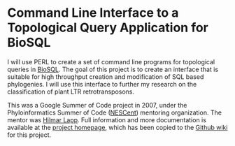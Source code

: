 Command Line Interface to a Topological Query Application for BioSQL
====================================================================

I will use PERL to create a set of command line programs for topological queries in [BioSQL]. The goal of this project is to create an interface that is suitable for high throughput creation and modification of SQL based phylogenies. I will use this interface to further my research on the classification of plant LTR retrotransposons.

This was a Google Summer of Code project in 2007, under the Phyloinformatics Summer of Code ([NESCent]) mentoring organization. The mentor was [Hilmar Lapp]. Full information and more documentation is available at the [project homepage], which has been copied to the [Github wiki] for this project. 

[BioSQL]: http://www.biosql.org
[NESCent]: http://nescent.org
[Hilmar Lapp]: http://github.com/hlapp
[project homepage]: http://informatics.nescent.org/wiki/PhyloSoC:Command_Line_Topological_Query_Application_for_BioSQL
[Github wiki]: https://github.com/NESCent/phylosoc2007jestill/wiki
